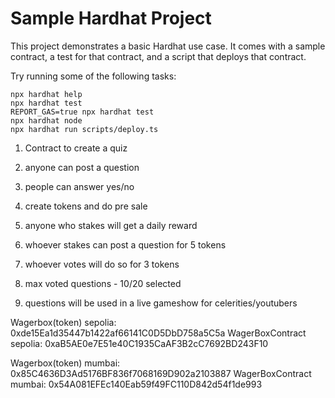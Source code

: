 # Sample Hardhat Project

This project demonstrates a basic Hardhat use case. It comes with a sample contract, a test for that contract, and a script that deploys that contract.

Try running some of the following tasks:

```shell
npx hardhat help
npx hardhat test
REPORT_GAS=true npx hardhat test
npx hardhat node
npx hardhat run scripts/deploy.ts
```


1. Contract to create a quiz
2. anyone can post a question
3. people can answer yes/no


1. create tokens and do pre sale
2. anyone who stakes will get a daily reward
3. whoever stakes can post a question for 5 tokens
4. whoever votes will do so for 3 tokens
5. max voted questions - 10/20 selected
6. questions will be used in a live gameshow for celerities/youtubers



Wagerbox(token) sepolia: 0xde15Ea1d35447b1422af66141C0D5DbD758a5C5a
WagerBoxContract sepolia: 0xaB5AE0e7E51e40C1935CaAF3B2cC7692BD243F10

Wagerbox(token) mumbai: 0x85C4636D3Ad5176BF836f7068169D902a2103887
WagerBoxContract mumbai: 0x54A081EFEc140Eab59f49FC110D842d54f1de993

